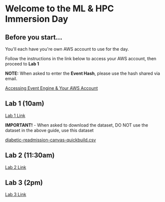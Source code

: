 # Welcome to the ML & HPC Immersion Day

## Before you start...

You'll each have you're own AWS account to use for the day.

Follow the instructions in the link below to access your AWS account, then proceed to **Lab 1**

**NOTE:** When asked to enter the **Event Hash**, please use the hash shared via email.

[Accessing Event Engine & Your AWS Account](https://catalog.us-east-1.prod.workshops.aws/workshops/80ba0ea5-7cf9-4b8c-9d3f-1cd988b6c071/en-US/0-prerequisites/instructor-led)

## Lab 1 (10am)

[Lab 1 Link](https://catalog.us-east-1.prod.workshops.aws/workshops/80ba0ea5-7cf9-4b8c-9d3f-1cd988b6c071/en-US/5-hcls/)

**IMPORTANT!** - When asked to download the dataset, DO NOT use the dataset in the above guide, use this dataset 

[diabetic-readmission-canvas-quickbuild.csv](diabetic-readmission-canvas-quickbuild.csv)

## Lab 2 (11:30am)

[Lab 2 Link](https://github.com/aws-samples/amazon-sagemaker-immersion-day-for-research/blob/main/1.%20Low_Code_Feature_Engineering_Using_Amazon_Data_Wrangler/Preprocessing_Using_Data_Wrangler.md)

## Lab 3 (2pm)

[Lab 3 Link](https://github.com/aws-samples/amazon-sagemaker-immersion-day-for-research/blob/main/3.%20Medicare_Hospital_Cost_Prediction/Jupyter_Notebook_Medicare_Hospital_Cost_Prediction.ipynb)